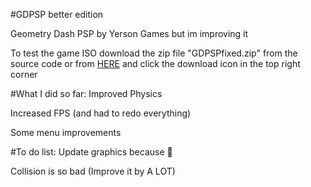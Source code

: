 #GDPSP better edition

Geometry Dash PSP by Yerson Games but im improving it

To test the game ISO download the zip file "GDPSPfixed.zip" from the source code or from [HERE](https://github.com/genetrydash/GDPSPfix/blob/main/GDPSPfixed.zip) and click the download icon in the top right corner

#What I did so far:
Improved Physics

Increased FPS (and had to redo everything)

Some menu improvements

#To do list:
Update graphics because 🤮

Collision is so bad (Improve it by A LOT)
